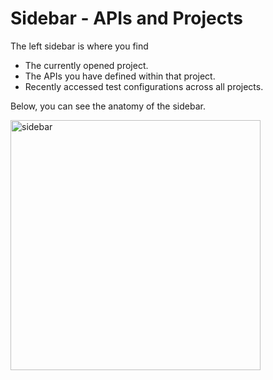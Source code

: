 # Sidebar - APIs and Projects

The left sidebar is where you find

- The currently opened project.
- The APIs you have defined within that project.
- Recently accessed test configurations across all projects.

Below, you can see the anatomy of the sidebar.

<img src="sidebar.png" width="400" alt="sidebar"/>